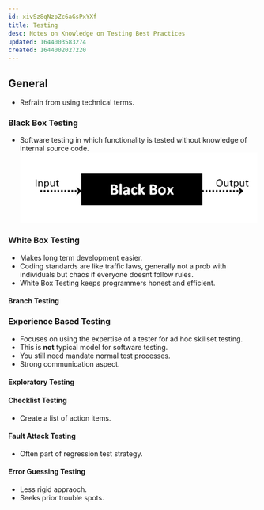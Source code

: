 ```yaml
---
id: xivSz8qNzpZc6aGsPxYXf
title: Testing
desc: Notes on Knowledge on Testing Best Practices
updated: 1644003583274
created: 1644002027220
---
```

## General

- Refrain from using technical terms.

### Black Box Testing

- Software testing in which functionality is tested without knowledge of internal source code.
![Black Box Testing](/assets/images/2022-02-04-11-19-03.png)

### White Box Testing

- Makes long term development easier.
- Coding standards are like traffic laws, generally not a prob with individuals but chaos if everyone doesnt follow rules.
- White Box Testing keeps programmers honest and efficient.

#### Branch Testing

### Experience Based Testing

- Focuses on using the expertise of a tester for ad hoc skillset testing.
- This is **not** typical model for software testing.
- You still need mandate normal test processes.
- Strong communication aspect.

#### Exploratory Testing

#### Checklist Testing

- Create a list of action items.

#### Fault Attack Testing

- Often part of regression test strategy.

#### Error Guessing Testing

- Less rigid appraoch.
- Seeks prior trouble spots.
